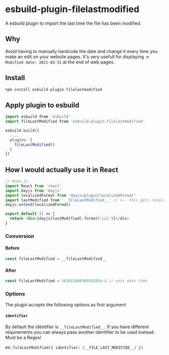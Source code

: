 # esbuild-plugin-filelastmodified

A esbuild plugin to import the last time the file has been modified.

## Why

Avoid having to manually hardcode the date and change it every time you make an edit on your website pages. It's very usefull for displaying -> `Modified date: 2021-03-31` at the end of web pages.

## Install

```js
npm install esbuild-plugin-filelastmodified
```

## Apply plugin to esbuild

```js
import esbuild from 'esbuild'
import fileLastModified from 'esbuild-plugin-filelastmodified'

esbuild.build({
  ...,
  plugins: [
    fileLastModified()
  ]
})
```

## How I would actually use it in React

```js
// Home.js
import React from 'react'
import dayjs from 'dayjs'
import localizedFormat from 'dayjs/plugin/localizedFormat'
import lastModified from '__fileLastModified__' // <-- this gets resolve by the unix date time of this file
dayjs.extend(localizedFormat)

export default () => {
  return <div>{dayjs(lastModified).format('LLL')}</div>
}
```

### Conversion

#### Before

```js
const fileLastModified = __fileLastModified__
```

#### After

```js
const fileLastModified = 16165180636939285e-4 // unix date time
```

### Options

The plugin accepts the following options as first argument

#### `identifier`

By default the identifier is `__fileLastModified__`. If you have different requirements you can always pass another identifier to be used instead.
Must be a Regex!

ex: `fileLastModified({ identifier: /__FILE_LAST_MODIFIED__/ })`
